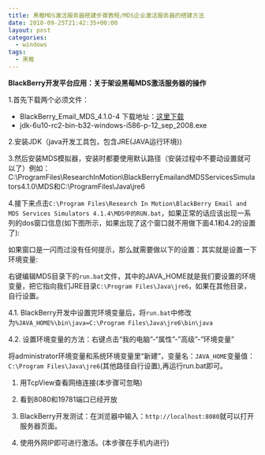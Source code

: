 ```yaml
---
title: 黑莓MDS激活服务器搭建步骤教程/MDS企业激活服务器的搭建方法
date: 2010-09-25T21:42:35+00:00
layout: post
categories:
  - windows
tags:
  - 黑莓
---
```


**BlackBerry开发平台应用：关于架设黑莓MDS激活服务器的操作**

1.首先下载两个必须文件：

* BlackBerry_Email_MDS_4.1.0-4 下载地址：[这里下载](http://down.maxpda.com/blackberry/BlackBerry_Email_MDS_4.1.4.html)
* jdk-6u10-rc2-bin-b32-windows-i586-p-12_sep_2008.exe

2.安装JDK（java开发工具包，包含JRE(JAVA运行环境))

3.然后安装MDS模拟器，安装时都要使用默认路径（安装过程中不要动设置就可以了）例如：C:\ProgramFiles\ResearchInMotion\BlackBerryEmailandMDSServicesSimulators4.1.0\MDS和C:\ProgramFiles\Java\jre6

4.接下来点击`C:\Program Files\Research In Motion\BlackBerry Email and MDS Services Simulators 4.1.4\MDS中的RUN.bat`，如果正常的话应该出现一系列的dos窗口信息(如下图所示，如果出现了这个窗口就不用做下面4.1和4.2的设置了):
<!--more-->
如果窗口是一闪而过没有任何提示，那么就需要做以下的设置：其实就是设置一下环境变量:

右键编辑MDS目录下的`run.bat`文件，其中的JAVA_HOME就是我们要设置的环境变量，把它指向我们JRE目录`C:\Program Files\Java\jre6`，如果在其他目录，自行设置。

4.1. BlackBerry开发中设置完环境变量后，将`run.bat`中修改为`%JAVA_HOME%\bin\java=C:\Program Files\Java\jre6\bin\java`

4.2. 设置环境变量的方法：右键点击“我的电脑”-“属性”-”高级”-”环境变量”

将administrator环境变量和系统环境变量里“新建”，变量名：`JAVA_HOME`变量值：`C:\Program Files\Java\jre6`(其他路径自行设置),再运行run.bat即可。

  1. 用TcpView查看网络连接(本步骤可忽略)

  2. 看到8080和19781端口已经开放

  3. BlackBerry开发测试：在浏览器中输入：`http://localhost:8080`就可以打开服务器页面。

  4. 使用外网IP即可进行激活。(本步骤在手机内进行)